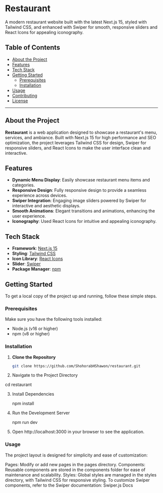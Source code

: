 # Restaurant

A modern restaurant website built with the latest Next.js 15, styled with Tailwind CSS, and enhanced with Swiper for smooth, responsive sliders and React Icons for appealing iconography.

## Table of Contents

- [About the Project](#about-the-project)
- [Features](#features)
- [Tech Stack](#tech-stack)
- [Getting Started](#getting-started)
  - [Prerequisites](#prerequisites)
  - [Installation](#installation)
- [Usage](#usage)
- [Contributing](#contributing)
- [License](#license)

---

## About the Project

**Restaurant** is a web application designed to showcase a restaurant's menu, services, and ambiance. Built with Next.js 15 for high performance and SEO optimization, the project leverages Tailwind CSS for design, Swiper for responsive sliders, and React Icons to make the user interface clean and interactive.

## Features

- **Dynamic Menu Display**: Easily showcase restaurant menu items and categories.
- **Responsive Design**: Fully responsive design to provide a seamless experience across devices.
- **Swiper Integration**: Engaging image sliders powered by Swiper for interactive and aesthetic displays.
- **Smooth Animations**: Elegant transitions and animations, enhancing the user experience.
- **Iconography**: Used React Icons for intuitive and appealing iconography.

## Tech Stack

- **Framework**: [Next.js 15](https://nextjs.org/)
- **Styling**: [Tailwind CSS](https://tailwindcss.com/)
- **Icon Library**: [React Icons](https://react-icons.github.io/react-icons/)
- **Slider**: [Swiper](https://swiperjs.com/)
- **Package Manager**: [npm](https://www.npmjs.com/)

## Getting Started

To get a local copy of the project up and running, follow these simple steps.

### Prerequisites

Make sure you have the following tools installed:

- Node.js (v16 or higher)
- npm (v8 or higher)

### Installation

1. **Clone the Repository**

   ```bash
   git clone https://github.com/ShohorabHShawon/restaurant.git

   ```

2. Navigate to the Project Directory

cd restaurant

3. Install Dependencies

   npm install

4. Run the Development Server

   npm run dev

5. Open http://localhost:3000 in your browser to see the application.

### Usage

The project layout is designed for simplicity and ease of customization:

Pages: Modify or add new pages in the pages directory.
Components: Reusable components are stored in the components folder for ease of maintenance and scalability.
Styles: Global styles are managed in the styles directory, with Tailwind CSS for responsive styling.
To customize Swiper components, refer to the Swiper documentation: Swiper.js Docs
